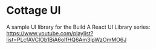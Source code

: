 # Cottage UI

A sample UI library for the Build A React UI Library series: https://www.youtube.com/playlist?list=PLcfAVClOb1BiA6oIfHQ6Am3lpWzOmMO6J
